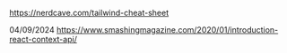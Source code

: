 https://nerdcave.com/tailwind-cheat-sheet

04/09/2024
https://www.smashingmagazine.com/2020/01/introduction-react-context-api/